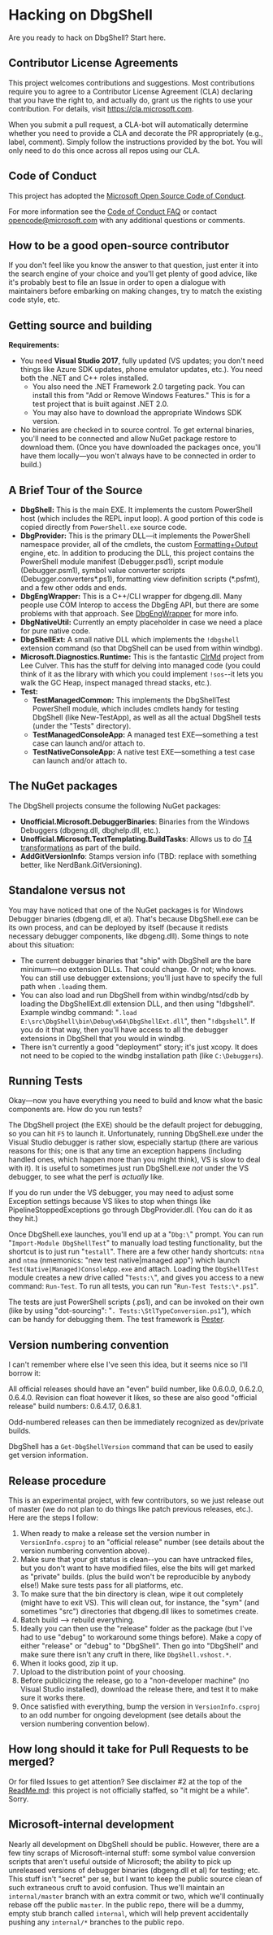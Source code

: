 # Hacking on DbgShell

Are you ready to hack on DbgShell? Start here.

## Contributor License Agreements

This project welcomes contributions and suggestions. Most contributions require you to
agree to a Contributor License Agreement (CLA) declaring that you have the right to, and
actually do, grant us the rights to use your contribution. For details, visit
https://cla.microsoft.com.

When you submit a pull request, a CLA-bot will automatically determine whether you need to
provide a CLA and decorate the PR appropriately (e.g., label, comment). Simply follow the
instructions provided by the bot. You will only need to do this once across all repos
using our CLA.

## Code of Conduct

This project has adopted the [Microsoft Open Source Code of
Conduct](https://opensource.microsoft.com/codeofconduct/).

For more information see the [Code of Conduct
FAQ](https://opensource.microsoft.com/codeofconduct/faq/) or contact
[opencode@microsoft.com](mailto:opencode@microsoft.com) with any additional questions or
comments.

## How to be a good open-source contributor

If you don't feel like you know the answer to that question, just enter it into the search
engine of your choice and you'll get plenty of good advice, like it's probably best to
file an Issue in order to open a dialogue with maintainers before embarking on making
changes, try to match the existing code style, etc.

## Getting source and building
__Requirements:__
* You need **Visual Studio 2017**, fully updated (VS updates; you don't need things like
  Azure SDK updates, phone emulator updates, etc.). You need both the .NET and C++ roles
  installed.
  * You also need the .NET Framework 2.0 targeting pack. You can install this from "Add or
    Remove Windows Features." This is for a test project that is built against .NET 2.0.
  * You may also have to download the appropriate Windows SDK version.
* No binaries are checked in to source control. To get external binaries, you'll need to
  be connected and allow NuGet package restore to download them. (Once you have downloaded
  the packages once, you'll have them locally—you won't always have to be connected in
  order to build.)

## A Brief Tour of the Source

* **DbgShell:** This is the main EXE. It implements the custom PowerShell host (which
  includes the REPL input loop). A good portion of this code is copied directly from
  `PowerShell.exe` source code.
* **DbgProvider:** This is the primary DLL—it implements the PowerShell namespace
  provider, all of the cmdlets, the custom
  [Formatting+Output](doc/CustomFormattingEngine.md) engine, etc. In addition to producing
  the DLL, this project contains the PowerShell module manifest (Debugger.psd1), script
  module (Debugger.psm1), symbol value converter scripts (Debugger.converters\*.ps1),
  formatting view definition scripts (\*.psfmt), and a few other odds and ends.
* **DbgEngWrapper:** This is a C++/CLI wrapper for dbgeng.dll. Many people use COM Interop
  to access the DbgEng API, but there are some problems with that approach. See
  [DbgEngWrapper](doc/DbgEngWrapper.md) for more info.
* **DbgNativeUtil:** Currently an empty placeholder in case we need a place for pure
  native code.
* **DbgShellExt:** A small native DLL which implements the `!dbgshell` extension command
  (so that DbgShell can be used from within windbg).
* **Microsoft.Diagnostics.Runtime:** This is the fantastic
  [ClrMd](https://github.com/Microsoft/clrmd) project from Lee Culver. This has the stuff
  for delving into managed code (you could think of it as the library with which you could
  implement `!sos`--it lets you walk the GC Heap, inspect managed thread stacks, etc.).
* **Test:**
  * **TestManagedCommon:** This implements the DbgShellTest PowerShell module, which
    includes cmdlets handy for testing DbgShell (like New-TestApp), as well as all the
    actual DbgShell tests (under the "Tests" directory).
  * **TestManagedConsoleApp:** A managed test EXE—something a test case can launch and/or
    attach to.
  * **TestNativeConsoleApp:** A native test EXE—something a test case can launch and/or
    attach to.

## The NuGet packages
The DbgShell projects consume the following NuGet packages:
* **Unofficial.Microsoft.DebuggerBinaries**: Binaries from the Windows Debuggers
  (dbgeng.dll, dbghelp.dll, etc.).
* **Unofficial.Microsoft.TextTemplating.BuildTasks**: Allows us to do [T4
  transformations](http://msdn.microsoft.com/en-us/library/bb126445.aspx) as part of the
  build.
* **AddGitVersionInfo**: Stamps version info (TBD: replace with something better, like
  NerdBank.GitVersioning).

## Standalone versus not
You may have noticed that one of the NuGet packages is for Windows Debugger binaries
(dbgeng.dll, et al). That's because DbgShell.exe can be its own process, and can be
deployed by itself (because it redists necessary debugger components, like dbgeng.dll).
Some things to note about this situation:
* The current debugger binaries that "ship" with DbgShell are the bare minimum—no
  extension DLLs. That could change. Or not; who knows. You can still use debugger
  extensions; you'll just have to specify the full path when `.load`ing them.
* You can also load and run DbgShell from within windbg/ntsd/cdb by loading the
  DbgShellExt.dll extension DLL, and then using "!dbgshell". Example windbg command:
  "`.load E:\src\DbgShell\bin\Debug\x64\DbgShellExt.dll`", then "`!dbgshell`". If you do
  it that way, then you'll have access to all the debugger extensions in DbgShell that you
  would in windbg.
* There isn't currently a good "deployment" story; it's just xcopy. It does not need to be
  copied to the windbg installation path (like `C:\Debuggers`).

## Running Tests
Okay—now you have everything you need to build and know what the basic components are. How
do you run tests?

The DbgShell project (the EXE) should be the default project for debugging, so you can hit
`F5` to launch it. Unfortunately, running DbgShell.exe under the Visual Studio debugger is
rather slow, especially startup (there are various reasons for this; one is that any time
an exception happens (including handled ones, which happen more than you might think), VS
is slow to deal with it). It is useful to sometimes just run DbgShell.exe _not_ under the
VS debugger, to see what the perf is _actually_ like.

If you do run under the VS debugger, you may need to adjust some Exception settings
because VS likes to stop when things like PipelineStoppedExceptions go through
DbgProvider.dll. (You can do it as they hit.)

Once DbgShell.exe launches, you'll end up at a "`Dbg:\`" prompt. You can run
"`Import-Module DbgShellTest`" to manually load testing functionality, but the shortcut is
to just run "`testall`". There are a few other handy shortcuts: `ntna` and `ntma`
(nmemonics: "new test native|managed app") which launch
`Test(Native|Managed)ConsoleApp.exe` and attach. Loading the `DbgShellTest` module creates
a new drive called "`Tests:\`", and gives you access to a new command: `Run-Test`. To run
all tests, you can run "`Run-Test Tests:\*.ps1`".

The tests are just PowerShell scripts (.ps1), and can be invoked on their own (like by
using "dot-sourcing": "`. Tests:\StlTypeConversion.ps1`"), which can be handy for
debugging them. The test framework is [Pester](https://github.com/pester/Pester).

## Version numbering convention
I can't remember where else I've seen this idea, but it seems nice so I'll borrow it:

All official releases should have an "even" build number, like 0.6.0.0, 0.6.2.0, 0.6.4.0.
Revision can float however it likes, so these are also good "official release" build
numbers: 0.6.4.17, 0.6.8.1.

Odd-numbered releases can then be immediately recognized as dev/private builds.

DbgShell has a `Get-DbgShellVersion` command that can be used to easily get version
information.

## Release procedure

This is an experimental project, with few contributors, so we just release out of master
(we do not plan to do things like patch previous releases, etc.). Here are the steps I
follow:

1. When ready to make a release set the version number in `VersionInfo.csproj` to an
   "official release" number (see details about the version numbering convention above).
1. Make sure that your git status is clean--you can have untracked files, but you don't
   want to have modified files, else the bits will get marked as "private" builds. (plus
   the build won't be reproducible by anybody else!) Make sure tests pass for all
   platforms, etc.
1. To make sure that the bin directory is clean, wipe it out completely (might have to
   exit VS). This will clean out, for instance, the "sym" (and sometimes "src")
   directories that dbgeng.dll likes to sometimes create.
1. Batch build --> rebuild everything.
1. Ideally you can then use the "release" folder as the package (but I've had to use
   "debug" to workaround some things before). Make a copy of either "release" or "debug"
   to "DbgShell". Then go into "DbgShell" and make sure there isn't any cruft in there,
   like `DbgShell.vshost.*`.
1. When it looks good, zip it up.
1. Upload to the distribution point of your choosing.
1. Before publicizing the release, go to a "non-developer machine" (no Visual Studio
   installed), download the release there, and test it to make sure it works there.
1. Once satisfied with everything, bump the version in `VersionInfo.csproj` to an odd
   number for ongoing development (see details about the version numbering convention
   below).


## How long should it take for Pull Requests to be merged?

Or for filed Issues to get attention? See disclaimer #2 at the top of the
[ReadMe.md](ReadMe.md): this project is not officially staffed, so "it might be a while".
Sorry.


## Microsoft-internal development

Nearly all development on DbgShell should be public. However, there are a few tiny scraps
of Microsoft-internal stuff: some symbol value conversion scripts that aren't useful
outside of Microsoft; the ability to pick up unreleased versions of debugger binaries
(dbgeng.dll et al) for testing; etc. This stuff isn't "secret" per se, but I want to keep
the public source clean of such extraneous cruft to avoid confusion. Thus we'll maintain
an `internal/master` branch with an extra commit or two, which we'll continually rebase
off the public `master`. In the public repo, there will be a dummy, empty stub branch
called `internal`, which will help prevent accidentally pushing any `internal/*` branches
to the public repo.
